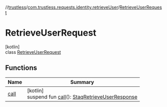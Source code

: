 //[trustless](../../../index.md)/[com.trustless.requests.identity.retrieveUser](../index.md)/[RetrieveUserRequest](index.md)

# RetrieveUserRequest

[kotlin]\
class [RetrieveUserRequest](index.md)

## Functions

| Name | Summary |
|---|---|
| [call](call.md) | [kotlin]<br>suspend fun [call](call.md)(): [StaqRetrieveUserResponse](../../com.trustless.requests.identity/-staq-retrieve-user-response/index.md) |
